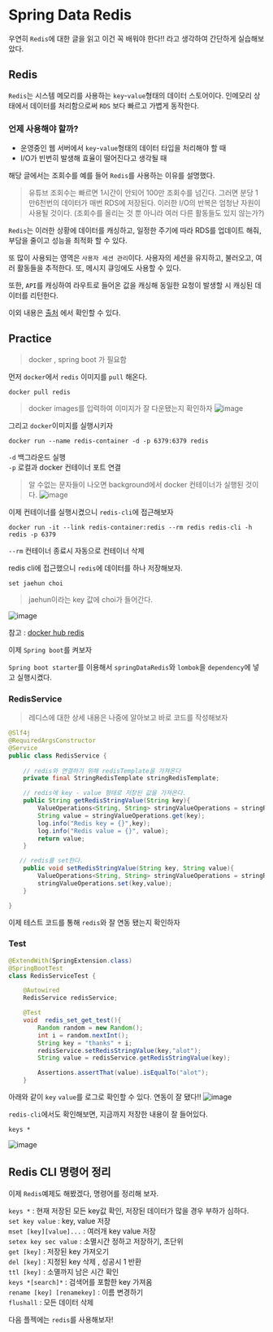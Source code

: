 # Spring Data Redis

우연히 ```Redis```에 대한 글을 읽고 이건 꼭 배워야 한다!! 라고 생각하여 간단하게 실습해보았다.

## Redis
```Redis```는 시스템 메모리를 사용하는 ```key```-```value```형태의 데이터 스토어이다. 인메모리 상태에서 데이터를 처리함으로써
```RDS``` 보다 빠르고 가볍게 동작한다.

### 언제 사용해야 할까?
- 운영중인 웹 서버에서 ```key```-```value```형태의 데이터 타입을 처리해야 할 때
- I/O가 빈번히 발생해 효율이 떨어진다고 생각될 때

해당 글에서는 조회수를 예를 들어 ```Redis```를 사용하는 이유를 설명했다.

> 유튜브 조회수는 빠르면 1시간이 안되어 100만 조회수를 넘긴다.
> 그러면 분당 1만6천번의 데이터가 매번 RDS에 저장된다.
> 이러한 I/O의 반복은 엄청난 자원이 사용될 것이다. (조회수를 올리는 것 뿐 아니라 여러 다른 활동들도 있지 않는가?)

```Redis```는 이러한 상황에 데이터를 캐싱하고, 일정한 주기에 따라 RDS를 업데이트 해줘, 부담을 줄이고 성능을 최적화 할 수 있다.

또 많이 사용되는 영역은 ```사용자 세션 관리```이다.
사용자의 세션을 유지하고, 불러오고, 여러 활동들을 추적한다. 또, 메시지 큐잉에도 사용할 수 있다.

또한, ```API```를 캐싱하여 라우트로 들어온 값을 캐싱해 동일한 요청이 발생할 시 캐싱된 데이터를 리턴한다.

이외 내용은 [출처](https://brunch.co.kr/@skykamja24/575) 에서 확인할 수 있다.

## Practice
> docker , spring boot 가 필요함

먼저 ```docker```에서 ```redis``` 이미지를 ```pull``` 해온다.
```docker
docker pull redis
```

> docker images를 입력하여 이미지가 잘 다운됐는지 확인하자
![image](https://user-images.githubusercontent.com/87312401/144376693-b5be46dd-1157-4c85-80a9-e80eafebdf54.png)

그리고 ```docker```이미지를 실행시키자
```docker
docker run --name redis-container -d -p 6379:6379 redis
```
```-d``` 백그라운드 실행  
```-p``` 로컬과 docker 컨테이너 포트 연결

> 알 수없는 문자들이 나오면 background에서 docker 컨테이너가 실행된 것이다.
![image](https://user-images.githubusercontent.com/87312401/144376971-350aaead-b26c-4b70-b45b-9c791023a9e5.png)

이제 컨테이너를 실행시켰으니 ```redis-cli```에 접근해보자
```docker
docker run -it --link redis-container:redis --rm redis redis-cli -h redis -p 6379
```
```--rm``` 컨테이너 종료시 자동으로 컨테이너 삭제

redis cli에 접근했으니 ```redis```에 데이터를 하나 저장해보자.

```
set jaehun choi  
```
> jaehun이라는 key 값에 choi가 들어간다.

![image](https://user-images.githubusercontent.com/87312401/144377988-006206ff-f896-4ea3-baeb-766bfaf71dfc.png)

참고 : [docker hub redis](https://hub.docker.com/_/redis/?tab=description)

이제 ```Spring boot```를 켜보자

```Spring boot starter```를 이용해서 ```springDataRedis```와 ```lombok```을 ```dependency```에 넣고 실행시켰다.

### RedisService
> 레디스에 대한 상세 내용은 나중에 알아보고 바로 코드를 작성해보자

```java
@Slf4j
@RequiredArgsConstructor
@Service
public class RedisService {
    
    // redis와 연결하기 위해 redisTemplate을 가져온다
    private final StringRedisTemplate stringRedisTemplate;

    // redis에 key - value 형태로 저장된 값을 가져온다.
    public String getRedisStringValue(String key){
        ValueOperations<String, String> stringValueOperations = stringRedisTemplate.opsForValue();
        String value = stringValueOperations.get(key);
        log.info("Redis key = {}",key);
        log.info("Redis value = {}", value);
        return value;
    }

   // redis를 set한다.
    public void setRedisStringValue(String key, String value){
        ValueOperations<String, String> stringValueOperations = stringRedisTemplate.opsForValue();
        stringValueOperations.set(key,value);
    }

}
```

이제 테스트 코드를 통해 ```redis```와 잘 연동 됐는지 확인하자

### Test
```java
@ExtendWith(SpringExtension.class)
@SpringBootTest
class RedisServiceTest {

    @Autowired
    RedisService redisService;

    @Test
    void  redis_set_get_test(){
        Random random = new Random();
        int i = random.nextInt();
        String key = "thanks" + i;
        redisService.setRedisStringValue(key,"alot");
        String value = redisService.getRedisStringValue(key);

        Assertions.assertThat(value).isEqualTo("alot");
    }

```

아래와 같이 ```key``` ```value```를 로그로 확인할 수 있다. 연동이 잘 됐다!!
![image](https://user-images.githubusercontent.com/87312401/144378212-2350f904-95f1-4155-b9e4-0ec84e942264.png)

```redis-cli```에서도 확인해보면, 지금까지 저장한 내용이 잘 들어있다.
```
keys *
```

![image](https://user-images.githubusercontent.com/87312401/144378362-146af2a1-794c-4402-afe9-723d36115856.png)


## Redis CLI 명령어 정리
이제 ```Redis```예제도 해봤겠다, 명령어를 정리해 보자.

```keys *``` : 현재 저장된 모든 key값 확인, 저장된 데이터가 많을 경우 부하가 심하다.  
```set key value``` : key, value 저장  
```mset [key][value]...``` : 여러개 key value 저장  
```setex key sec value``` : 소멸시간 정하고 저장하기, 초단위  
```get [key]``` : 저장된 key 가져오기  
```del [key]``` : 지정된 key 삭제 , 성공시 1 반환  
```ttl [key]``` : 소멸까지 남은 시간 확인  
```keys *[search]*``` : 검색어를 포함한 key 가져옴  
```rename [key] [renamekey]``` : 이름 변경하기  
```flushall``` : 모든 데이터 삭제  

다음 플젝에는 ```redis```를 사용해보자!



